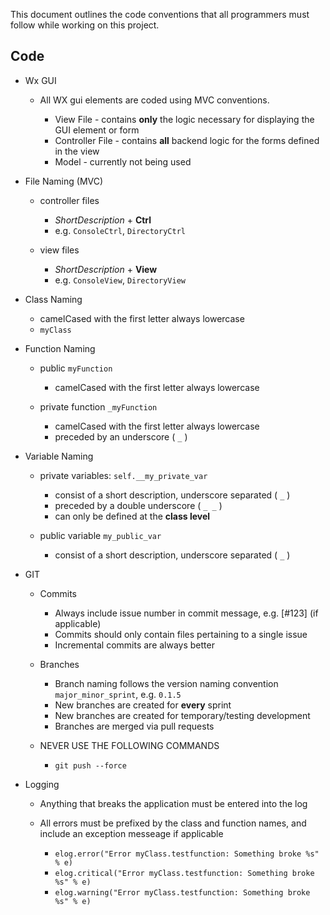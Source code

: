 
This document outlines the code conventions that all programmers must follow while working on this project.



## Code 

* Wx GUI

    * All WX gui elements are coded using MVC conventions.
    
        * View File - contains **only** the logic necessary for displaying the GUI element or form
        * Controller File - contains **all** backend logic for the forms defined in the view
        * Model - currently not being used

* File Naming (MVC)

    - controller files 
        - *ShortDescription* + **Ctrl**
        - e.g. `ConsoleCtrl`, `DirectoryCtrl`
        
    - view files
        - *ShortDescription* + **View**
        - e.g. `ConsoleView`, `DirectoryView`

* Class Naming
    - camelCased with the first letter always lowercase
    - `myClass`

* Function Naming
    
    - public `myFunction`
        - camelCased with the first letter always lowercase
    
    - private function `_myFunction`
        - camelCased with the first letter always lowercase
        - preceded by an underscore ( `_` )
        
* Variable Naming

    - private variables:  `self.__my_private_var`
        - consist of a short description, underscore separated ( `_` )
        - preceded by a double underscore ( `_ _` )
        - can only be defined at the **class level**
        
    - public variable `my_public_var`
        - consist of a short description, underscore separated ( `_` )
        
* GIT
    * Commits
        - Always include issue number in commit message, e.g. [#123] (if applicable)
        - Commits should only contain files pertaining to a single issue 
        - Incremental commits are always better
        
    * Branches
        - Branch naming follows the version naming convention `major_minor_sprint`, e.g. `0.1.5`
        - New branches are created for **every** sprint
        - New branches are created for temporary/testing development
        - Branches are merged via pull requests
        
    * NEVER USE THE FOLLOWING COMMANDS
        - `git push --force`
        
* Logging 
    
    * Anything that breaks the application must be entered into the log
    
    * All errors must be prefixed by the class and function names, and include an exception messeage if applicable
        - `elog.error("Error myClass.testfunction: Something broke %s" % e)` 
        - `elog.critical("Error myClass.testfunction: Something broke %s" % e)` 
        - `elog.warning("Error myClass.testfunction: Something broke %s" % e)` 
    
    
    
    
    
    
    
    
    
    
    
    
    
  